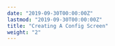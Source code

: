 ```yaml
---
date: "2019-09-30T00:00:00Z"
lastmod: "2019-09-30T00:00:00Z"
title: "Creating A Config Screen"
weight: "2"
---
```


